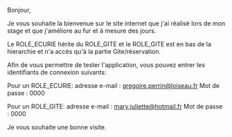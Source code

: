 Bonjour,

Je vous souhaite la bienvenue sur le site internet que j'ai réalisé lors de mon stage et que j'améliore au fur et à mesure des jours.

Le ROLE_ECURIE hérite du ROLE_GITE et le ROLE_GITE est en bas de la hierarchie et n'a accès qu'à la partie Gite/réservation.

Afin de vous permettre de tester l'application, vous pouvez entrer les identifiants de connexion suivants:

Pour un ROLE_ECURIE:
adresse e-mail : gregoire.perrin@loiseau.fr
Mot de passe : 0000

Pour un ROLE_GITE:
adresse e-mail : mary.juliette@hotmail.fr
Mot de passe : 0000

Je vous souhaite une bonne visite.
